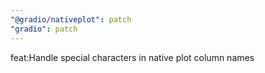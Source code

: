 ```yaml
---
"@gradio/nativeplot": patch
"gradio": patch
---
```


feat:Handle special characters in native plot column names

